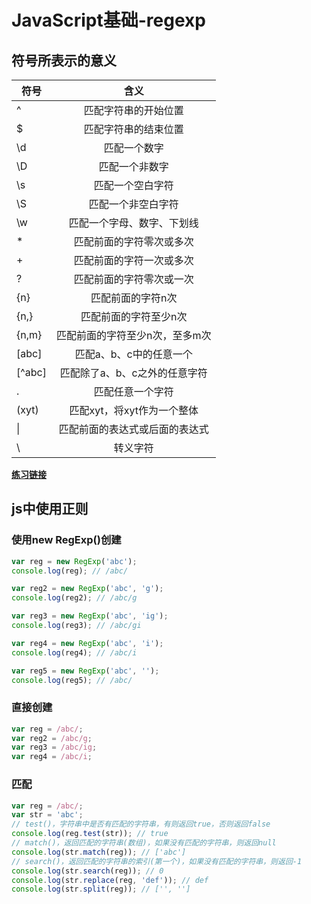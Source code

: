 # JavaScript基础-regexp

## 符号所表示的意义
符号 | 含义
--- | :---:
^ | 匹配字符串的开始位置
$ | 匹配字符串的结束位置
\d | 匹配一个数字
\D | 匹配一个非数字
\s | 匹配一个空白字符
\S | 匹配一个非空白字符
\w | 匹配一个字母、数字、下划线
\* | 匹配前面的字符零次或多次
\+ | 匹配前面的字符一次或多次
? | 匹配前面的字符零次或一次
{n} | 匹配前面的字符n次
{n,} | 匹配前面的字符至少n次
{n,m} | 匹配前面的字符至少n次，至多m次
[abc] | 匹配a、b、c中的任意一个
[^abc] | 匹配除了a、b、c之外的任意字符
. | 匹配任意一个字符
(xyt) | 匹配xyt，将xyt作为一个整体
\| | 匹配前面的表达式或后面的表达式
\ | 转义字符

**[练习链接](https://regex101.com/r/wL3xtE/1)**


## js中使用正则
### 使用new RegExp()创建
```js
var reg = new RegExp('abc');
console.log(reg); // /abc/

var reg2 = new RegExp('abc', 'g');
console.log(reg2); // /abc/g

var reg3 = new RegExp('abc', 'ig');
console.log(reg3); // /abc/gi

var reg4 = new RegExp('abc', 'i');
console.log(reg4); // /abc/i

var reg5 = new RegExp('abc', '');
console.log(reg5); // /abc/
```

### 直接创建
```js
var reg = /abc/;
var reg2 = /abc/g;
var reg3 = /abc/ig;
var reg4 = /abc/i;
```

### 匹配
```js
var reg = /abc/;
var str = 'abc';
// test()，字符串中是否有匹配的字符串，有则返回true，否则返回false
console.log(reg.test(str)); // true
// match()，返回匹配的字符串(数组)，如果没有匹配的字符串，则返回null
console.log(str.match(reg)); // ['abc']
// search()，返回匹配的字符串的索引(第一个)，如果没有匹配的字符串，则返回-1
console.log(str.search(reg)); // 0
console.log(str.replace(reg, 'def')); // def
console.log(str.split(reg)); // ['', '']
```
